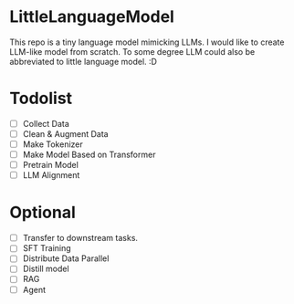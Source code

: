 # LittleLanguageModel
This repo is a tiny language model mimicking LLMs. I would like to create LLM-like model from scratch. To some degree LLM could also be abbreviated to little language model. :D

# Todolist
 - [ ] Collect Data
 - [ ] Clean & Augment Data
 - [ ] Make Tokenizer
 - [ ] Make Model Based on Transformer
 - [ ] Pretrain Model
 - [ ] LLM Alignment

# Optional
 - [ ] Transfer to downstream tasks.
 - [ ] SFT Training
 - [ ] Distribute Data Parallel
 - [ ] Distill model
 - [ ] RAG
 - [ ] Agent
